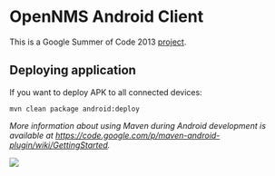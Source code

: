 # OpenNMS Android Client

This is a Google Summer of Code 2013 [project](https://www.google-melange.com/gsoc/project/google/gsoc2013/tsukanov/42001).


## Deploying application

If you want to deploy APK to all connected devices:

    mvn clean package android:deploy

*More information about using Maven during Android development is available at
https://code.google.com/p/maven-android-plugin/wiki/GettingStarted.*

![](http://i.imgur.com/bWnpIQT.png)

